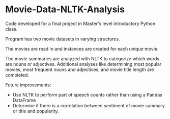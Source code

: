 # Movie-Data-NLTK-Analysis
Code developed for a final project in Master's level introductory Python class.

Program has two movie datasets in varying structures.

The movies are read in and instances are created for each unique movie.

The movie summaries are analyzed with NLTK to categorize which words are nouns or adjectives. Additional analyses like determining most popular movies, most frequent nouns and adjectives, and movie title length are completed.

Future improvements:
* Use NLTK to perform part of speech counts rather than using a Pandas DataFrame
* Determine if there is a correlation between sentiment of movie summary or title and popularity.
